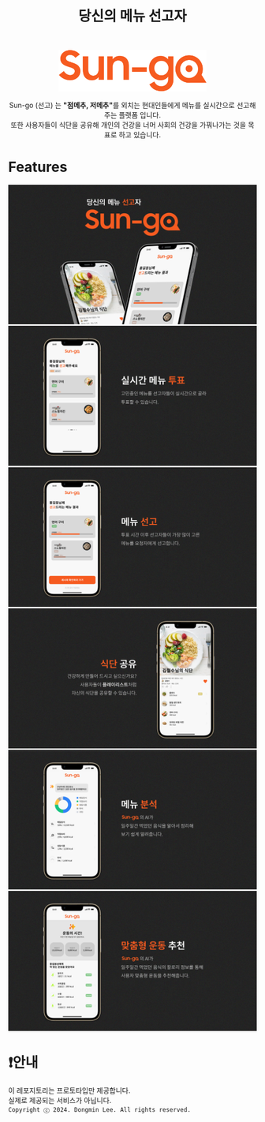 <h1 align="center">당신의 메뉴 선고자</h1><br>

<p align="center">
  <img width="300" src="assets/Logo/sun-go.png" alt="Sun-go">
</p>

<p align="center">
  Sun-go (선고) 는 <b>"점메추, 저메추"</b>를 외치는 현대인들에게 메뉴를 실시간으로 선고해주는 플랫폼 입니다.<br>
  또한 사용자들이 식단을 공유해 개인의 건강을 너머 사회의 건강을 가꿔나가는 것을 목표로 하고 있습니다.
</p>

# Features

<p align="center">
  <img src="assets/main.png" alt="main">
  <img src="assets/Slides/1.PNG" alt="1">
  <img src="assets/Slides/2.PNG" alt="2">
  <img src="assets/Slides/3.PNG" alt="3">
  <img src="assets/Slides/4.PNG" alt="4">
  <img src="assets/Slides/5.PNG" alt="5">
</p>

# ❗안내
이 레포지토리는 프로토타입만 제공합니다.  
실제로 제공되는 서비스가 아닙니다.  
`Copyright ⓒ 2024. Dongmin Lee. All rights reserved.`